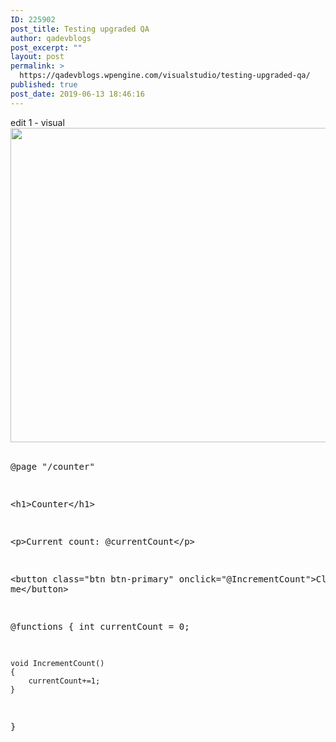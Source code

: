 ```yaml
---
ID: 225902
post_title: Testing upgraded QA
author: qadevblogs
post_excerpt: ""
layout: post
permalink: >
  https://qadevblogs.wpengine.com/visualstudio/testing-upgraded-qa/
published: true
post_date: 2019-06-13 18:46:16
---
```

edit 1 - visual <img class="alignnone size-full wp-image-225904" src="https://qadevblogs.wpengine.com/visualstudio/wp-content/uploads/sites/4/2019/06/8420.ping_.png" alt="" width="907" height="503" />   <pre class="lang:default mark:3,6 decode:true ">@page "/counter"

&lt;h1&gt;Counter&lt;/h1&gt;

&lt;p&gt;Current count: @currentCount&lt;/p&gt;

&lt;button class="btn btn-primary" onclick="@IncrementCount"&gt;Click me&lt;/button&gt;

@functions {
    int currentCount = 0;

    void IncrementCount()
    {
        currentCount+=1;
    }
}</pre>  